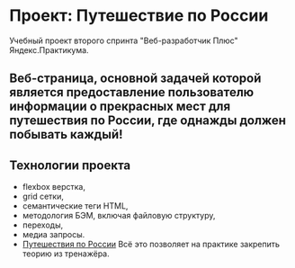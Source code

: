 # Проект: Путешествие по России

Учебный проект второго спринта "Веб-разработчик Плюс" Яндекс.Практикума.

## Веб-страница, основной задачей которой является предоставление пользователю информации о прекрасных мест для путешествия по России, где однажды должен побывать каждый!

## Технологии проекта
- flexbox верстка,
- grid сетки,
- семантические теги HTML,
- методология БЭМ, включая файловую структуру,
- переходы,
- медиа запросы. 
- [Путешествия по России](https://github.com/n1ckwhite/russian-travel/tree/main)
Всё это позволяет на практике закрепить теорию из тренажёра.
